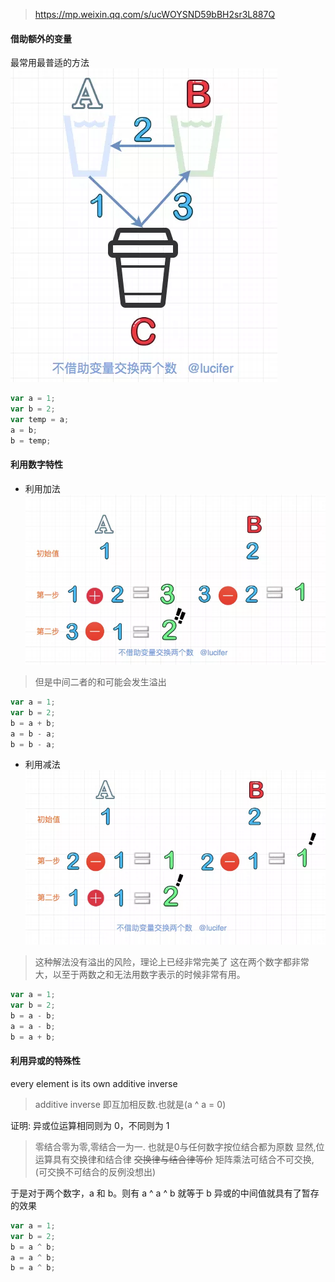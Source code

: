 >https://mp.weixin.qq.com/s/ucWOYSND59bBH2sr3L887Q
#### 借助额外的变量  
最常用最普适的方法
![三个水桶](/assets/三个水桶.webp)
```JavaScript
var a = 1;
var b = 2;
var temp = a;
a = b;
b = temp;
```

#### 利用数字特性
* 利用加法
![加法暂存](/assets/加法暂存.webp)
>但是中间二者的和可能会发生溢出
```JavaScript
var a = 1;
var b = 2;
b = a + b;
a = b - a;
b = b - a;
```

* 利用减法
![减法暂存](/assets/减法暂存.webp)
>这种解法没有溢出的风险，理论上已经非常完美了
>这在两个数字都非常大，以至于两数之和无法用数字表示的时候非常有用。
```JavaScript
var a = 1;
var b = 2;
b = a - b;
a = a - b;
b = a + b;
```
#### 利用异或的特殊性
every element is its own additive inverse
>additive inverse 即互加相反数.也就是(a ^ a = 0)

证明:
异或位运算相同则为 0，不同则为 1
>零结合零为零,零结合一为一.
>也就是0与任何数字按位结合都为原数
>显然,位运算具有交换律和结合律
>~~交换律与结合律等价~~ 矩阵乘法可结合不可交换,(可交换不可结合的反例没想出)

于是对于两个数字，a 和 b。则有 a ^ a ^ b 就等于 b
异或的中间值就具有了暂存的效果
```JavaScript
var a = 1;
var b = 2;
b = a ^ b;
a = a ^ b;
b = a ^ b;
```
